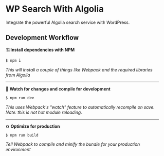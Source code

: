 # WP Search With Algolia

Integrate the powerful Algolia search service with WordPress.

## Development Workflow

🏗**Install dependencies with NPM**

```bash
$ npm i
```
*This will install a couple of things like Webpack and the required libraries from Algolia*

-------------------

👀 **Watch for changes and compile for development**
```bash
$ npm run dev
```
*This uses Webpack's "watch" feature to automatically recompile on save. Note: this is not hot module reloading.*

-------------------

♻️ **Optimize for production**
```bash
$ npm run build
```
*Tell Webpack to compile and minify the bundle for your production environment*
